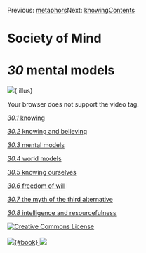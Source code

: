 <div class="chapnav">

<span class="prev">Previous: [metaphors](./som-29.8.html)</span><span
class="next">Next: [knowing](./som-30.1.html)</span><span
class="contents">[Contents](index.html)</span>
<div class="titlebar">

Society of Mind
===============

</div>

</div>

*30* mental models
==================

![](./illus/ch30/30-1.png){.illus}

Your browser does not support the video tag.

[*30.1* knowing](som-30.1.html)

[*30.2* knowing and believing](som-30.2.html)

[*30.3* mental models](som-30.3.html)

[*30.4* world models](som-30.4.html)

[*30.5* knowing ourselves](som-30.5.html)

[*30.6* freedom of will](som-30.6.html)

[*30.7* the myth of the third alternative](som-30.7.html)

[*30.8* intelligence and resourcefulness](som-30.8.html)

<div class="footer">

[![Creative Commons
License](http://i.creativecommons.org/l/by-nc-sa/3.0/80x15.png)](http://creativecommons.org/licenses/by-nc-sa/3.0/deed.en_US)\
\
[![](./images/som_book.jpeg){#book}
![](./images/a_logo_17.gif)](http://www.amazon.com/gp/product/0671657135?ie=UTF8&camp=1789&creativeASIN=0671657135&linkCode=xm2&tag=marvinminsky)

</div>
